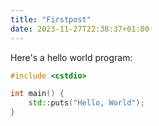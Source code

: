 ```yaml
---
title: "Firstpost"
date: 2023-11-27T22:38:37+01:00
---
```


Here's a hello world program:

```C++
#include <cstdio>

int main() {
    std::puts("Hello, World");
}
```